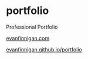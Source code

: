 # portfolio
Professional Portfolio

[evanfinnigan.com](https://evanfinnigan.com)

[evanfinnigan.github.io/portfolio](https://evanfinnigan.github.io/portfolio)
